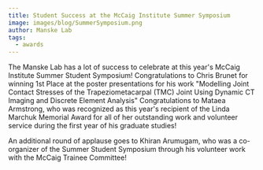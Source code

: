```yaml
---
title: Student Success at the McCaig Institute Summer Symposium
image: images/blog/SummerSymposium.png
author: Manske Lab
tags:
  - awards
---
```


The Manske Lab has a lot of success to celebrate at this year's McCaig Institute Summer Student Symposium! 
Congratulations to Chris Brunet for winning 1st Place at the poster presentations for his work "Modelling Joint Contact Stresses of the Trapeziometacarpal (TMC) Joint Using Dynamic CT Imaging and Discrete Element Analysis"
Congratulations to Mataea Armstrong, who was recognized as this year's recipient of the Linda Marchuk Memorial Award for all of her outstanding work and volunteer service during the first year of his graduate studies!

An additional round of applause goes to Khiran Arumugam, who was a co-organizer of the Summer Student Symposium through his volunteer work with the McCaig Trainee Committee!
